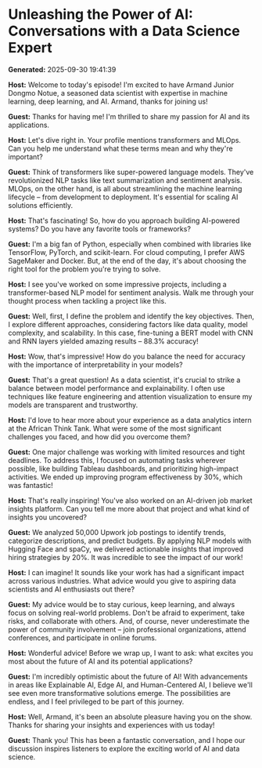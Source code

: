 # Unleashing the Power of AI: Conversations with a Data Science Expert

**Generated:** 2025-09-30 19:41:39

**Host:** Welcome to today's episode! I'm excited to have Armand Junior Dongmo Notue, a seasoned data scientist with expertise in machine learning, deep learning, and AI. Armand, thanks for joining us!

**Guest:** Thanks for having me! I'm thrilled to share my passion for AI and its applications.

**Host:** Let's dive right in. Your profile mentions transformers and MLOps. Can you help me understand what these terms mean and why they're important?

**Guest:** Think of transformers like super-powered language models. They've revolutionized NLP tasks like text summarization and sentiment analysis. MLOps, on the other hand, is all about streamlining the machine learning lifecycle – from development to deployment. It's essential for scaling AI solutions efficiently.

**Host:** That's fascinating! So, how do you approach building AI-powered systems? Do you have any favorite tools or frameworks?

**Guest:** I'm a big fan of Python, especially when combined with libraries like TensorFlow, PyTorch, and scikit-learn. For cloud computing, I prefer AWS SageMaker and Docker. But, at the end of the day, it's about choosing the right tool for the problem you're trying to solve.

**Host:** I see you've worked on some impressive projects, including a transformer-based NLP model for sentiment analysis. Walk me through your thought process when tackling a project like this.

**Guest:** Well, first, I define the problem and identify the key objectives. Then, I explore different approaches, considering factors like data quality, model complexity, and scalability. In this case, fine-tuning a BERT model with CNN and RNN layers yielded amazing results – 88.3% accuracy!

**Host:** Wow, that's impressive! How do you balance the need for accuracy with the importance of interpretability in your models?

**Guest:** That's a great question! As a data scientist, it's crucial to strike a balance between model performance and explainability. I often use techniques like feature engineering and attention visualization to ensure my models are transparent and trustworthy.

**Host:** I'd love to hear more about your experience as a data analytics intern at the African Think Tank. What were some of the most significant challenges you faced, and how did you overcome them?

**Guest:** One major challenge was working with limited resources and tight deadlines. To address this, I focused on automating tasks wherever possible, like building Tableau dashboards, and prioritizing high-impact activities. We ended up improving program effectiveness by 30%, which was fantastic!

**Host:** That's really inspiring! You've also worked on an AI-driven job market insights platform. Can you tell me more about that project and what kind of insights you uncovered?

**Guest:** We analyzed 50,000 Upwork job postings to identify trends, categorize descriptions, and predict budgets. By applying NLP models with Hugging Face and spaCy, we delivered actionable insights that improved hiring strategies by 20%. It was incredible to see the impact of our work!

**Host:** I can imagine! It sounds like your work has had a significant impact across various industries. What advice would you give to aspiring data scientists and AI enthusiasts out there?

**Guest:** My advice would be to stay curious, keep learning, and always focus on solving real-world problems. Don't be afraid to experiment, take risks, and collaborate with others. And, of course, never underestimate the power of community involvement – join professional organizations, attend conferences, and participate in online forums.

**Host:** Wonderful advice! Before we wrap up, I want to ask: what excites you most about the future of AI and its potential applications?

**Guest:** I'm incredibly optimistic about the future of AI! With advancements in areas like Explainable AI, Edge AI, and Human-Centered AI, I believe we'll see even more transformative solutions emerge. The possibilities are endless, and I feel privileged to be part of this journey.

**Host:** Well, Armand, it's been an absolute pleasure having you on the show. Thanks for sharing your insights and experiences with us today!

**Guest:** Thank you! This has been a fantastic conversation, and I hope our discussion inspires listeners to explore the exciting world of AI and data science.

